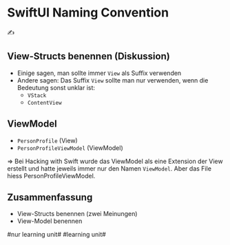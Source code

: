 # SwiftUI Naming Convention
✍️

## View-Structs benennen (Diskussion)

- Einige sagen, man sollte immer `View` als Suffix verwenden
- Andere sagen: Das Suffix `View` sollte man nur verwenden, wenn die Bedeutung sonst unklar ist:
	- `VStack`
	- `ContentView`

## ViewModel

- `PersonProfile` (View)
- `PersonProfileViewModel` (ViewModel)

=\> Bei Hacking with Swift wurde das ViewModel als eine Extension der View erstellt und hatte jeweils immer nur den Namen `ViewModel`. Aber das File hiess PersonProfileViewModel.

## Zusammenfassung
- View-Structs benennen (zwei Meinungen) 
- View-Model benennen

#nur learning unit# #learning unit#